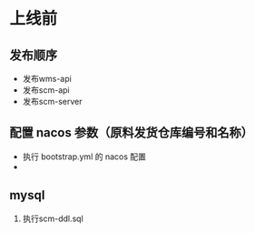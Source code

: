 # 上线前

## 发布顺序

- 发布wms-api
- 发布scm-api
- 发布scm-server

## 配置 nacos 参数（原料发货仓库编号和名称）

- 执行 bootstrap.yml 的 nacos 配置
-

## mysql

1. 执行scm-ddl.sql

